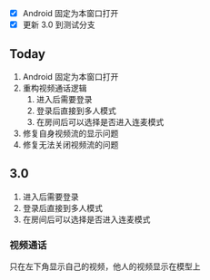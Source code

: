 - [x] Android 固定为本窗口打开
- [x] 更新 3.0 到测试分支

## Today

1. Android 固定为本窗口打开
2. 重构视频通话逻辑
	1. 进入后需要登录
	2. 登录后直接到多人模式
	3. 在房间后可以选择是否进入连麦模式
3. 修复自身视频流的显示问题
4. 修复无法关闭视频流的问题
## 3.0

1. 进入后需要登录
2. 登录后直接到多人模式
3. 在房间后可以选择是否进入连麦模式

### 视频通话

只在左下角显示自己的视频，他人的视频显示在模型上